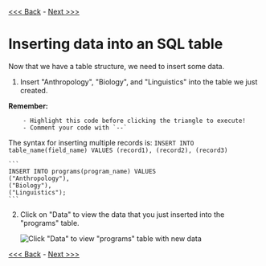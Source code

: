 [<<< Back](sections/2-buildtable.md) - [Next >>>](sections/4-updatefield.md)

# Inserting data into an SQL table

Now that we have a table structure, we need to insert some data.  

1. Insert "Anthropology", "Biology", and "Linguistics" into the table we just created. 

**Remember:**  
	
		- Highlight this code before clicking the triangle to execute!  
		- Comment your code with `--`

The syntax for inserting multiple records is: `INSERT INTO table_name(field_name) VALUES (record1), (record2), (record3)`

	```
	INSERT INTO programs(program_name) VALUES
	("Anthropology"),
	("Biology"),
	("Linguistics");
	```

2. Click on "Data" to view the data that you just inserted into the "programs" table.  

	![Click "Data" to view "programs" table with new data](https://github.com/GCDigitalFellows/GCDRI_databases/blob/master/images/view_table.png)  
	
[<<< Back](https://github.com/GCDigitalFellows/GCDRI_databases/blob/master/sections/2-buildtable.md) - [Next >>>](https://github.com/GCDigitalFellows/GCDRI_databases/blob/master/sections/4-updatefield.md)
